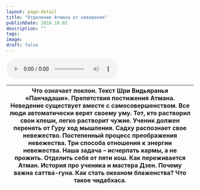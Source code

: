 ```yaml
---
layout: page-detail
title: "Отделение Атмана от неведения"
publishDate: 2018.10.02
description: ""
tags:
image:
draft: false
---
```


<audio title="2018.10.02 - Отделение Атмана от неведения.mp3" src="https://filer-api.advayta.org/v1.0/public/files/74869" controls=""></audio>

| Что означает поклон. Текст Шри Видьяранья «Панчадаши». Препятствия постижения Атмана. Неведение существует вместе с самосовершенством. Все люди автоматически верят своему уму. Тот, кто растворил свои клеши, легко растворит чужие. Ученик должен перенять от Гуру ход мышления. Садху распознает свое невежество. Постепенный процесс преображения невежества. Три способа отношения к энергии невежества. Наша задача – исчерпать кармы, а не прожить. Отделить себя от пяти кош. Как переживается Атман. История про ученика и мастера Дзен. Почему важна саттва-гуна. Как стать океаном блаженства? Что такое чидабхаса. |
| ------------------------------------------------------------------------------------------------------------------------------------------------------------------------------------------------------------------------------------------------------------------------------------------------------------------------------------------------------------------------------------------------------------------------------------------------------------------------------------------------------------------------------------------------------------------------------------------------------------------------------ |

  
